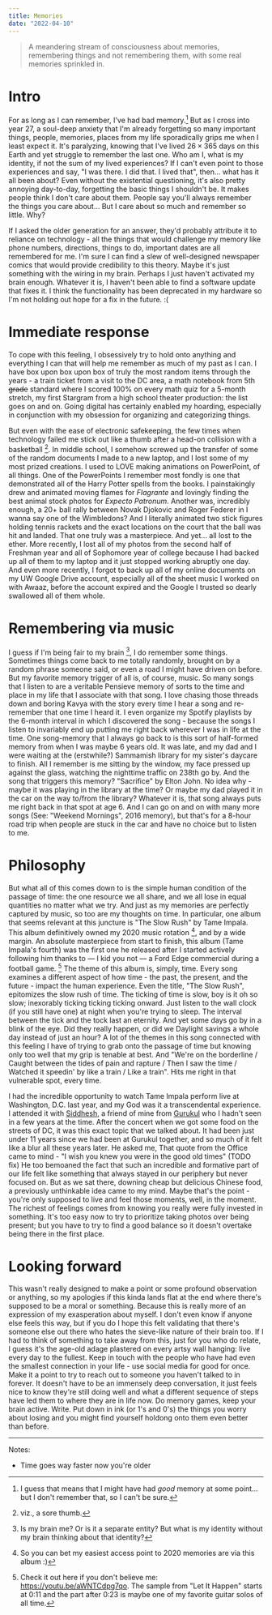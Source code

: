 ```yaml
---
title: Memories
date: "2022-04-10"
---
```


> A meandering stream of consciousness about memories, remembering things and not remembering them, with some real memories sprinkled in.

# Intro

For as long as I can remember, I've had bad memory.[^1] But as I cross into year 27, a soul-deep anxiety that I'm already forgetting so many important things, people, memories, places from my life sporadically grips me when I least expect it. It's paralyzing, knowing that I've lived $26 \times 365$ days on this Earth and yet struggle to remember the last one. Who am I, what is my identity, if not the sum of my lived experiences? If I can't even point to those experiences and say, "I was there. I did that. I lived that", then... what has it all been about? Even without the existential questioning, it's also pretty annoying day-to-day, forgetting the basic things I shouldn't be. It makes people think I don't care about them. People say you'll always remember the things you care about... But I care about so much and remember so little. Why?

If I asked the older generation for an answer, they'd probably attribute it to reliance on technology - all the things that would challenge my memory like phone numbers, directions, things to do, important dates are all remembered for me. I'm sure I can find a slew of well-designed newspaper comics that would provide credibility to this theory. Maybe it's just something with the wiring in my brain. Perhaps I just haven't activated my brain enough. Whatever it is, I haven't been able to find a software update that fixes it. I think the functionality has been deprecated in my hardware so I'm not holding out hope for a fix in the future. :(

# Immediate response

To cope with this feeling, I obsessively try to hold onto anything and everything I can that will help me remember as much of my past as I can. I have box upon box upon box of truly the most random items through the years - a train ticket from a visit to the DC area, a math notebook from 5th ~~grade~~ standard where I scored 100% on every math quiz for a 5-month stretch, my first Stargram from a high school theater production: the list goes on and on. Going digital has certainly enabled my hoarding, especially in conjunction with my obsession for organizing and categorizing things.

But even with the ease of electronic safekeeping, the few times when technology failed me stick out like a thumb after a head-on collision with a basketball [^2]. In middle school, I somehow screwed up the transfer of some of the random documents I made to a new laptop, and I lost some of my most prized creations. I used to LOVE making animations on PowerPoint, of all things. One of the PowerPoints I remember most fondly is one that demonstrated all of the Harry Potter spells from the books. I painstakingly drew and animated moving flames for _Flagrante_ and lovingly finding the best animal stock photos for _Expecto Patronum_. Another was, incredibly enough, a 20+ ball rally between Novak Djokovic and Roger Federer in I wanna say one of the Wimbledons? And I literally animated two stick figures holding tennis rackets and the exact locations on the court that the ball was hit and landed. That one truly was a masterpiece. And yet... all lost to the ether. More recently, I lost all of my photos from the second half of Freshman year and all of Sophomore year of college because I had backed up all of them to my laptop and it just stopped working abruptly one day. And even more recently, I forgot to back up all of my online documents on my UW Google Drive account, especially all of the sheet music I worked on with Awaaz, before the account expired and the Google I trusted so dearly swallowed all of them whole.

# Remembering via music

I guess if I'm being fair to my brain [^3], I do remember some things. Sometimes things come back to me totally randomly, brought on by a random phrase someone said, or even a road I might have driven on before. But my favorite memory trigger of all is, of course, music. So many songs that I listen to are a veritable Pensieve memory of sorts to the time and place in my life that I associate with that song. I love chasing those threads down and boring Kavya with the story every time I hear a song and re-remember that one time I heard it. I even organize my Spotify playlists by the 6-month interval in which I discovered the song - because the songs I listen to invariably end up putting me right back wherever I was in life at the time. One song-memory that I always go back to is this sort of half-formed memory from when I was maybe 6 years old. It was late, and my dad and I were waiting at the (erstwhile?) Sammamish library for my sister's daycare to finish. All I remember is me sitting by the window, my face pressed up against the glass, watching the nighttime traffic on 238th go by. And the song that triggers this memory? "Sacrifice" by Elton John. No idea why - maybe it was playing in the library at the time? Or maybe my dad played it in the car on the way to/from the library? Whatever it is, that song always puts me right back in that spot at age 6. And I can go on and on with many more songs (See: "Weekend Mornings", 2016 memory), but that's for a 8-hour road trip when people are stuck in the car and have no choice but to listen to me.

# Philosophy

But what all of this comes down to is the simple human condition of the passage of time: the one resource we all share, and we all lose in equal quantities no matter what we try. And just as my memories are perfectly captured by music, so too are my thoughts on time. In particular, one album that seems relevant at this juncture is "The Slow Rush" by Tame Impala. This album definitively owned my 2020 music rotation [^4], and by a wide margin. An absolute masterpiece from start to finish, this album (Tame Impala's fourth) was the first one he released after I started actively following him thanks to &mdash; I kid you not &mdash; a Ford Edge commercial during a football game. [^5] The theme of this album is, simply, time. Every song examines a different aspect of how time - the past, the present, and the future - impact the human experience. Even the title, "The Slow Rush", epitomizes the slow rush of time. The ticking of time is slow, boy is it oh so slow; inexorably ticking ticking ticking onward. Just listen to the wall clock (if you still have one) at night when you're trying to sleep. The interval between the tick and the tock last an eternity. And yet some days go by in a blink of the eye. Did they really happen, or did we Daylight savings a whole day instead of just an hour? A lot of the themes in this song connected with this feeling I have of trying to grab onto the passage of time but knowing only too well that my grip is tenable at best. And "We're on the borderline / Caught between the tides of pain and rapture / Then I saw the time / Watched it speedin' by like a train / Like a train". Hits me right in that vulnerable spot, every time.

I had the incredible opportunity to watch Tame Impala perform live at Washington, D.C. last year, and my God was it a transcendental experience. I attended it with [Siddhesh](https://siddhesh.substack.com/), a friend of mine from [Gurukul](https://gurukulpune.edu.in/) who I hadn't seen in a few years at the time. After the concert when we got some food on the streets of DC, it was this exact topic that we talked about. It had been just under 11 years since we had been at Gurukul together, and so much of it felt like a blur all these years later. He asked me, That quote from the Office came to mind - "I wish you knew you were in the good old times" (TODO fix) He too bemoaned the fact that such an incredible and formative part of our life felt like something that always stayed in our periphery but never focused on. But as we sat there, downing cheap but delicious Chinese food, a previously unthinkable idea came to my mind. Maybe that's the point - you're only supposed to live and feel those moments, well, in the moment. The richest of feelings comes from knowing you really were fully invested in something. It's too easy now to try to prioritize taking photos over being present; but you have to try to find a good balance so it doesn't overtake being there in the first place.

# Looking forward

This wasn't really designed to make a point or some profound observation or anything, so my apologies if this kinda lands flat at the end where there's supposed to be a moral or something. Because this is really more of an expression of my exasperation about myself. I don't even know if anyone else feels this way, but if you do I hope this felt validating that there's someone else out there who hates the sieve-like nature of their brain too. If I had to think of something to take away from this, just for you who do relate, I guess it's the age-old adage plastered on every artsy wall hanging: live every day to the fullest. Keep in touch with the people who have had even the smallest connection in your life - use social media for good for once. Make it a point to try to reach out to someone you haven't talked to in forever. It doesn't have to be an immensely deep conversation, it just feels nice to know they're still doing well and what a different sequence of steps have led them to where they are in life now. Do memory games, keep your brain active. Write. Put down in ink (or 1's and 0's) the things you worry about losing and you might find yourself holdong onto them even better than before.

[^1]: I guess that means that I might have had _good_ memory at some point... but I don't remember that, so I can't be sure.
[^2]: viz., a sore thumb.
[^3]: Is my brain me? Or is it a separate entity? But what is my identity without my brain thinking about that identity?
[^4]: So you can bet my easiest access point to 2020 memories are via this album :)
[^5]: Check it out here if you don't believe me: https://youtu.be/aWNTCdpg7qo. The sample from "Let It Happen" starts at 0:11 and the part after 0:23 is maybe one of my favorite guitar solos of all time.

---

Notes:

- Time goes way faster now you're older
